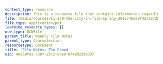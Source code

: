 ```yaml
---
content_type: resource
description: This is a resource file that contains information regarding the crowd.
file: /media/courses/11-139-the-city-in-film-spring-2015/46a39f4273872bc2a7e98749d2299037_MIT11_139S15_TheCrowd.pdf
file_type: application/pdf
learning_resource_types: []
ocw_type: OCWFile
parent_title: Weekly Film Notes
parent_type: CourseSection
resourcetype: Document
title: 'Film Notes: The Crowd'
uid: 46a39f42-7387-2bc2-a7e9-8749d2299037
---
```

